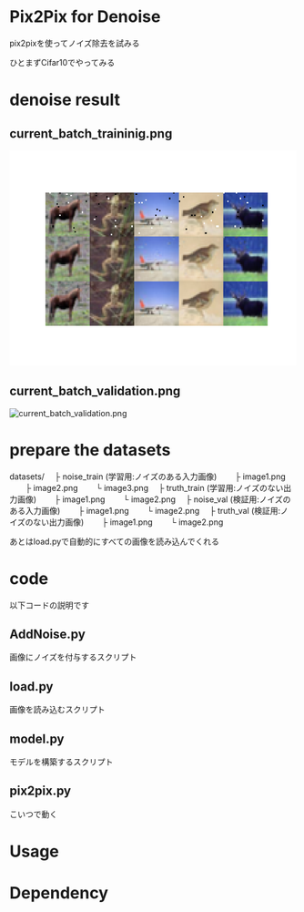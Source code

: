 # Pix2Pix for Denoise
pix2pixを使ってノイズ除去を試みる

ひとまずCifar10でやってみる

# denoise result

## current_batch_traininig.png
![current_batch_training.png](./images/current_batch_training.png)

## current_batch_validation.png
![current_batch_validation.png](./images/validation.png)

# prepare the datasets

datasets/
　├ noise_train (学習用:ノイズのある入力画像)
　　├ image1.png
　　├ image2.png
　　└ image3.png
　├ truth_train (学習用:ノイズのない出力画像)
　　├ image1.png
　　└ image2.png
　├ noise_val   (検証用:ノイズのある入力画像)
　　├ image1.png
　　└ image2.png
　├ truth_val   (検証用:ノイズのない出力画像)
　　├ image1.png
　　└ image2.png

あとはload.pyで自動的にすべての画像を読み込んでくれる

# code
以下コードの説明です

## AddNoise.py
画像にノイズを付与するスクリプト

## load.py
画像を読み込むスクリプト

## model.py
モデルを構築するスクリプト

## pix2pix.py
こいつで動く

# Usage




# Dependency